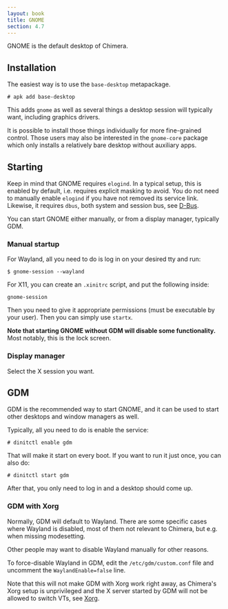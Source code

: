 ```yaml
---
layout: book
title: GNOME
section: 4.7
---
```


GNOME is the default desktop of Chimera.

## Installation

The easiest way is to use the `base-desktop` metapackage.

```
# apk add base-desktop
```

This adds `gnome` as well as several things a desktop session
will typically want, including graphics drivers.

It is possible to install those things individually for more
fine-grained control. Those users may also be interested in the
`gnome-core` package which only installs a relatively bare desktop
without auxiliary apps.

## Starting

Keep in mind that GNOME requires `elogind`. In a typical setup, this
is enabled by default, i.e. requires explicit masking to avoid. You
do not need to manually enable `elogind` if you have not removed
its service link. Likewise, it requires `dbus`, both system and
session bus, see [D-Bus](/docs/configuration/dbus).

You can start GNOME either manually, or from a display manager,
typically GDM.

### Manual startup

For Wayland, all you need to do is log in on your desired tty and
run:

```
$ gnome-session --wayland
```

For X11, you can create an `.xinitrc` script, and put the following
inside:

```
gnome-session
```

Then you need to give it appropriate permissions (must be executable
by your user). Then you can simply use `startx`.

**Note that starting GNOME without GDM will disable some functionality.**
Most notably, this is the lock screen.

### Display manager

Select the X session you want.

## GDM

GDM is the recommended way to start GNOME, and it can be used to start
other desktops and window managers as well.

Typically, all you need to do is enable the service:

```
# dinitctl enable gdm
```

That will make it start on every boot. If you want to run it just
once, you can also do:

```
# dinitctl start gdm
```

After that, you only need to log in and a desktop should come up.

### GDM with Xorg

Normally, GDM will default to Wayland. There are some specific cases
where Wayland is disabled, most of them not relevant to Chimera, but
e.g. when missing modesetting.

Other people may want to disable Wayland manually for other reasons.

To force-disable Wayland in GDM, edit the `/etc/gdm/custom.conf` file
and uncomment the `WaylandEnable=false` line.

Note that this will not make GDM with Xorg work right away, as Chimera's
Xorg setup is unprivileged and the X server started by GDM will not be
allowed to switch VTs, see [Xorg](/docs/configuration/xorg).
